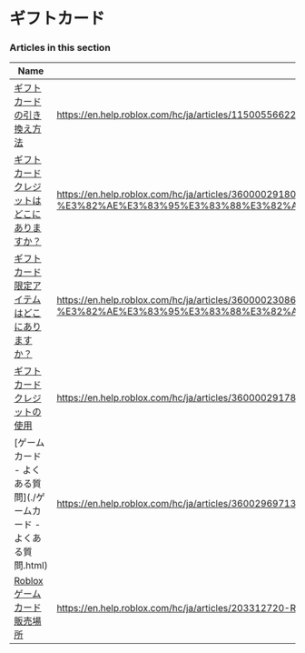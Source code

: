 # ギフトカード  
### Articles in this section
Name|URL
-|-
[ギフトカードの引き換え方法](./ギフトカードの引き換え方法.html) |https://en.help.roblox.com/hc/ja/articles/115005566223-%E3%82%AE%E3%83%95%E3%83%88%E3%82%AB%E3%83%BC%E3%83%89%E3%81%AE%E5%BC%95%E3%81%8D%E6%8F%9B%E3%81%88%E6%96%B9%E6%B3%95
[ギフトカードクレジットはどこにありますか？](./ギフトカードクレジットはどこにありますか？.html) |https://en.help.roblox.com/hc/ja/articles/360000291806-%E3%82%AE%E3%83%95%E3%83%88%E3%82%AB%E3%83%BC%E3%83%89%E3%82%AF%E3%83%AC%E3%82%B8%E3%83%83%E3%83%88%E3%81%AF%E3%81%A9%E3%81%93%E3%81%AB%E3%81%82%E3%82%8A%E3%81%BE%E3%81%99%E3%81%8B-
[ギフトカード限定アイテムはどこにありますか？](./ギフトカード限定アイテムはどこにありますか？.html) |https://en.help.roblox.com/hc/ja/articles/360000230863-%E3%82%AE%E3%83%95%E3%83%88%E3%82%AB%E3%83%BC%E3%83%89%E9%99%90%E5%AE%9A%E3%82%A2%E3%82%A4%E3%83%86%E3%83%A0%E3%81%AF%E3%81%A9%E3%81%93%E3%81%AB%E3%81%82%E3%82%8A%E3%81%BE%E3%81%99%E3%81%8B-
[ギフトカードクレジットの使用](./ギフトカードクレジットの使用.html) |https://en.help.roblox.com/hc/ja/articles/360000291786-%E3%82%AE%E3%83%95%E3%83%88%E3%82%AB%E3%83%BC%E3%83%89%E3%82%AF%E3%83%AC%E3%82%B8%E3%83%83%E3%83%88%E3%81%AE%E4%BD%BF%E7%94%A8
[ゲームカード - よくある質問](./ゲームカード - よくある質問.html) |https://en.help.roblox.com/hc/ja/articles/360029697131-%E3%82%B2%E3%83%BC%E3%83%A0%E3%82%AB%E3%83%BC%E3%83%89-%E3%82%88%E3%81%8F%E3%81%82%E3%82%8B%E8%B3%AA%E5%95%8F
[Robloxゲームカード販売場所](./Robloxゲームカード販売場所.html) |https://en.help.roblox.com/hc/ja/articles/203312720-Roblox%E3%82%B2%E3%83%BC%E3%83%A0%E3%82%AB%E3%83%BC%E3%83%89%E8%B2%A9%E5%A3%B2%E5%A0%B4%E6%89%80